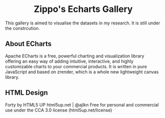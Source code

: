<div align="center">

# Zippo's Echarts Gallery

</div>

This gallery is aimed to visualise the datasets in my research. It is still under the constrcution.

## About ECharts

 Apache ECharts is a free, powerful charting and visualization library offering an easy way of adding intuitive, interactive, and highly customizable charts to your commercial products. It is written in pure JavaScript and based on zrender, which is a whole new lightweight canvas library.


## HTML Design

Forty by HTML5 UP
html5up.net | @ajlkn
Free for personal and commercial use under the CCA 3.0 license (html5up.net/license)